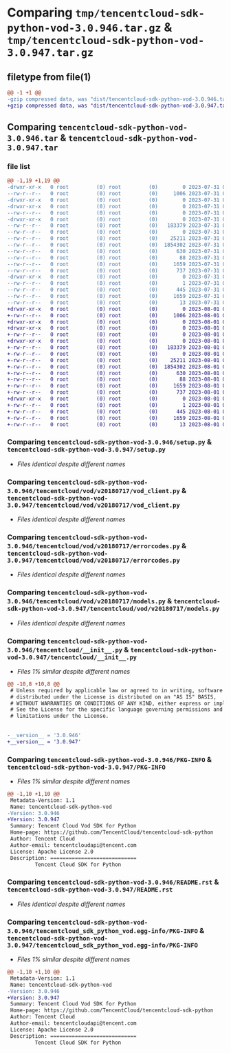 # Comparing `tmp/tencentcloud-sdk-python-vod-3.0.946.tar.gz` & `tmp/tencentcloud-sdk-python-vod-3.0.947.tar.gz`

## filetype from file(1)

```diff
@@ -1 +1 @@
-gzip compressed data, was "dist/tencentcloud-sdk-python-vod-3.0.946.tar", last modified: Mon Jul 31 00:39:34 2023, max compression
+gzip compressed data, was "dist/tencentcloud-sdk-python-vod-3.0.947.tar", last modified: Tue Aug  1 00:59:52 2023, max compression
```

## Comparing `tencentcloud-sdk-python-vod-3.0.946.tar` & `tencentcloud-sdk-python-vod-3.0.947.tar`

### file list

```diff
@@ -1,19 +1,19 @@
-drwxr-xr-x   0 root         (0) root         (0)        0 2023-07-31 00:39:34.000000 tencentcloud-sdk-python-vod-3.0.946/
--rw-r--r--   0 root         (0) root         (0)     1006 2023-07-31 00:39:34.000000 tencentcloud-sdk-python-vod-3.0.946/setup.py
-drwxr-xr-x   0 root         (0) root         (0)        0 2023-07-31 00:39:34.000000 tencentcloud-sdk-python-vod-3.0.946/tencentcloud/
-drwxr-xr-x   0 root         (0) root         (0)        0 2023-07-31 00:39:34.000000 tencentcloud-sdk-python-vod-3.0.946/tencentcloud/vod/
--rw-r--r--   0 root         (0) root         (0)        0 2023-07-31 00:39:34.000000 tencentcloud-sdk-python-vod-3.0.946/tencentcloud/vod/__init__.py
-drwxr-xr-x   0 root         (0) root         (0)        0 2023-07-31 00:39:34.000000 tencentcloud-sdk-python-vod-3.0.946/tencentcloud/vod/v20180717/
--rw-r--r--   0 root         (0) root         (0)   183379 2023-07-31 00:39:34.000000 tencentcloud-sdk-python-vod-3.0.946/tencentcloud/vod/v20180717/vod_client.py
--rw-r--r--   0 root         (0) root         (0)        0 2023-07-31 00:39:34.000000 tencentcloud-sdk-python-vod-3.0.946/tencentcloud/vod/v20180717/__init__.py
--rw-r--r--   0 root         (0) root         (0)    25211 2023-07-31 00:39:34.000000 tencentcloud-sdk-python-vod-3.0.946/tencentcloud/vod/v20180717/errorcodes.py
--rw-r--r--   0 root         (0) root         (0)  1854302 2023-07-31 00:39:34.000000 tencentcloud-sdk-python-vod-3.0.946/tencentcloud/vod/v20180717/models.py
--rw-r--r--   0 root         (0) root         (0)      630 2023-07-31 00:39:34.000000 tencentcloud-sdk-python-vod-3.0.946/tencentcloud/__init__.py
--rw-r--r--   0 root         (0) root         (0)       88 2023-07-31 00:39:34.000000 tencentcloud-sdk-python-vod-3.0.946/setup.cfg
--rw-r--r--   0 root         (0) root         (0)     1659 2023-07-31 00:39:34.000000 tencentcloud-sdk-python-vod-3.0.946/PKG-INFO
--rw-r--r--   0 root         (0) root         (0)      737 2023-07-31 00:39:34.000000 tencentcloud-sdk-python-vod-3.0.946/README.rst
-drwxr-xr-x   0 root         (0) root         (0)        0 2023-07-31 00:39:34.000000 tencentcloud-sdk-python-vod-3.0.946/tencentcloud_sdk_python_vod.egg-info/
--rw-r--r--   0 root         (0) root         (0)        1 2023-07-31 00:39:34.000000 tencentcloud-sdk-python-vod-3.0.946/tencentcloud_sdk_python_vod.egg-info/dependency_links.txt
--rw-r--r--   0 root         (0) root         (0)      445 2023-07-31 00:39:34.000000 tencentcloud-sdk-python-vod-3.0.946/tencentcloud_sdk_python_vod.egg-info/SOURCES.txt
--rw-r--r--   0 root         (0) root         (0)     1659 2023-07-31 00:39:34.000000 tencentcloud-sdk-python-vod-3.0.946/tencentcloud_sdk_python_vod.egg-info/PKG-INFO
--rw-r--r--   0 root         (0) root         (0)       13 2023-07-31 00:39:34.000000 tencentcloud-sdk-python-vod-3.0.946/tencentcloud_sdk_python_vod.egg-info/top_level.txt
+drwxr-xr-x   0 root         (0) root         (0)        0 2023-08-01 00:59:52.000000 tencentcloud-sdk-python-vod-3.0.947/
+-rw-r--r--   0 root         (0) root         (0)     1006 2023-08-01 00:59:52.000000 tencentcloud-sdk-python-vod-3.0.947/setup.py
+drwxr-xr-x   0 root         (0) root         (0)        0 2023-08-01 00:59:52.000000 tencentcloud-sdk-python-vod-3.0.947/tencentcloud/
+drwxr-xr-x   0 root         (0) root         (0)        0 2023-08-01 00:59:52.000000 tencentcloud-sdk-python-vod-3.0.947/tencentcloud/vod/
+-rw-r--r--   0 root         (0) root         (0)        0 2023-08-01 00:59:52.000000 tencentcloud-sdk-python-vod-3.0.947/tencentcloud/vod/__init__.py
+drwxr-xr-x   0 root         (0) root         (0)        0 2023-08-01 00:59:52.000000 tencentcloud-sdk-python-vod-3.0.947/tencentcloud/vod/v20180717/
+-rw-r--r--   0 root         (0) root         (0)   183379 2023-08-01 00:59:52.000000 tencentcloud-sdk-python-vod-3.0.947/tencentcloud/vod/v20180717/vod_client.py
+-rw-r--r--   0 root         (0) root         (0)        0 2023-08-01 00:59:52.000000 tencentcloud-sdk-python-vod-3.0.947/tencentcloud/vod/v20180717/__init__.py
+-rw-r--r--   0 root         (0) root         (0)    25211 2023-08-01 00:59:52.000000 tencentcloud-sdk-python-vod-3.0.947/tencentcloud/vod/v20180717/errorcodes.py
+-rw-r--r--   0 root         (0) root         (0)  1854302 2023-08-01 00:59:52.000000 tencentcloud-sdk-python-vod-3.0.947/tencentcloud/vod/v20180717/models.py
+-rw-r--r--   0 root         (0) root         (0)      630 2023-08-01 00:59:52.000000 tencentcloud-sdk-python-vod-3.0.947/tencentcloud/__init__.py
+-rw-r--r--   0 root         (0) root         (0)       88 2023-08-01 00:59:52.000000 tencentcloud-sdk-python-vod-3.0.947/setup.cfg
+-rw-r--r--   0 root         (0) root         (0)     1659 2023-08-01 00:59:52.000000 tencentcloud-sdk-python-vod-3.0.947/PKG-INFO
+-rw-r--r--   0 root         (0) root         (0)      737 2023-08-01 00:59:52.000000 tencentcloud-sdk-python-vod-3.0.947/README.rst
+drwxr-xr-x   0 root         (0) root         (0)        0 2023-08-01 00:59:52.000000 tencentcloud-sdk-python-vod-3.0.947/tencentcloud_sdk_python_vod.egg-info/
+-rw-r--r--   0 root         (0) root         (0)        1 2023-08-01 00:59:52.000000 tencentcloud-sdk-python-vod-3.0.947/tencentcloud_sdk_python_vod.egg-info/dependency_links.txt
+-rw-r--r--   0 root         (0) root         (0)      445 2023-08-01 00:59:52.000000 tencentcloud-sdk-python-vod-3.0.947/tencentcloud_sdk_python_vod.egg-info/SOURCES.txt
+-rw-r--r--   0 root         (0) root         (0)     1659 2023-08-01 00:59:52.000000 tencentcloud-sdk-python-vod-3.0.947/tencentcloud_sdk_python_vod.egg-info/PKG-INFO
+-rw-r--r--   0 root         (0) root         (0)       13 2023-08-01 00:59:52.000000 tencentcloud-sdk-python-vod-3.0.947/tencentcloud_sdk_python_vod.egg-info/top_level.txt
```

### Comparing `tencentcloud-sdk-python-vod-3.0.946/setup.py` & `tencentcloud-sdk-python-vod-3.0.947/setup.py`

 * *Files identical despite different names*

### Comparing `tencentcloud-sdk-python-vod-3.0.946/tencentcloud/vod/v20180717/vod_client.py` & `tencentcloud-sdk-python-vod-3.0.947/tencentcloud/vod/v20180717/vod_client.py`

 * *Files identical despite different names*

### Comparing `tencentcloud-sdk-python-vod-3.0.946/tencentcloud/vod/v20180717/errorcodes.py` & `tencentcloud-sdk-python-vod-3.0.947/tencentcloud/vod/v20180717/errorcodes.py`

 * *Files identical despite different names*

### Comparing `tencentcloud-sdk-python-vod-3.0.946/tencentcloud/vod/v20180717/models.py` & `tencentcloud-sdk-python-vod-3.0.947/tencentcloud/vod/v20180717/models.py`

 * *Files identical despite different names*

### Comparing `tencentcloud-sdk-python-vod-3.0.946/tencentcloud/__init__.py` & `tencentcloud-sdk-python-vod-3.0.947/tencentcloud/__init__.py`

 * *Files 1% similar despite different names*

```diff
@@ -10,8 +10,8 @@
 # Unless required by applicable law or agreed to in writing, software
 # distributed under the License is distributed on an "AS IS" BASIS,
 # WITHOUT WARRANTIES OR CONDITIONS OF ANY KIND, either express or implied.
 # See the License for the specific language governing permissions and
 # limitations under the License.
 
 
-__version__ = '3.0.946'
+__version__ = '3.0.947'
```

### Comparing `tencentcloud-sdk-python-vod-3.0.946/PKG-INFO` & `tencentcloud-sdk-python-vod-3.0.947/PKG-INFO`

 * *Files 1% similar despite different names*

```diff
@@ -1,10 +1,10 @@
 Metadata-Version: 1.1
 Name: tencentcloud-sdk-python-vod
-Version: 3.0.946
+Version: 3.0.947
 Summary: Tencent Cloud Vod SDK for Python
 Home-page: https://github.com/TencentCloud/tencentcloud-sdk-python
 Author: Tencent Cloud
 Author-email: tencentcloudapi@tencent.com
 License: Apache License 2.0
 Description: ============================
         Tencent Cloud SDK for Python
```

### Comparing `tencentcloud-sdk-python-vod-3.0.946/README.rst` & `tencentcloud-sdk-python-vod-3.0.947/README.rst`

 * *Files identical despite different names*

### Comparing `tencentcloud-sdk-python-vod-3.0.946/tencentcloud_sdk_python_vod.egg-info/PKG-INFO` & `tencentcloud-sdk-python-vod-3.0.947/tencentcloud_sdk_python_vod.egg-info/PKG-INFO`

 * *Files 1% similar despite different names*

```diff
@@ -1,10 +1,10 @@
 Metadata-Version: 1.1
 Name: tencentcloud-sdk-python-vod
-Version: 3.0.946
+Version: 3.0.947
 Summary: Tencent Cloud Vod SDK for Python
 Home-page: https://github.com/TencentCloud/tencentcloud-sdk-python
 Author: Tencent Cloud
 Author-email: tencentcloudapi@tencent.com
 License: Apache License 2.0
 Description: ============================
         Tencent Cloud SDK for Python
```

